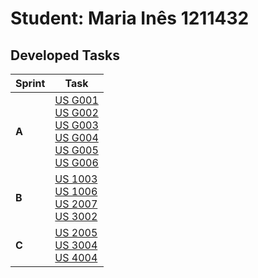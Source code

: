 # Student: Maria Inês 1211432

## Developed Tasks


| Sprint | Task                                                                                                                                                                                                                          |
|--------|-------------------------------------------------------------------------------------------------------------------------------------------------------------------------------------------------------------------------------|
| **A**  | [US G001](../US_G001/readme.md) </br> [US G002](../US_G002/readme.md) </br> [US G003](../US_G003/readme.md) </br> [US G004](../US_G004/readme.md) </br> [US G005](../US_G005/readme.md) </br> [US G006](../US_G006/readme.md) |
| **B**  | [US 1003](SPRINT_B/US_1003/Readme.md) </br> [US 1006](SPRINT_B/US_1006/Readme.md) </br> [US 2007](SPRINT_B/US_2007/Readme.md) </br> [US 3002](SPRINT_B/US_3002/Readme.md)                                                     |
| **C**  | [US 2005](SPRINT_C/US_2005/Readme.md) </br> [US 3004](SPRINT_C/US_3004/Readme.md) </br> [US 4004](SPRINT_C/US_4004/Readme.md)                                                                                                 |
